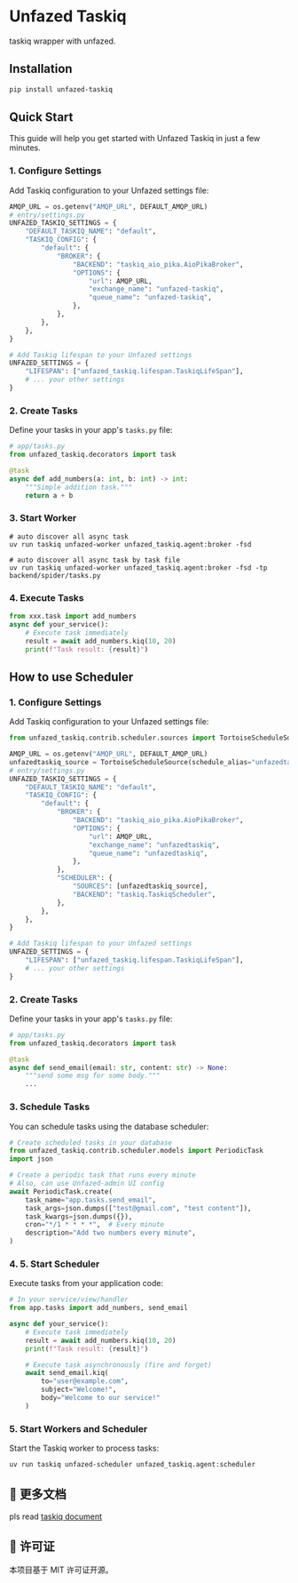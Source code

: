 # Unfazed Taskiq

taskiq wrapper with unfazed.

## Installation

```bash
pip install unfazed-taskiq
```

## Quick Start

This guide will help you get started with Unfazed Taskiq in just a few minutes.

### 1. Configure Settings

Add Taskiq configuration to your Unfazed settings file:

```python
AMQP_URL = os.getenv("AMQP_URL", DEFAULT_AMQP_URL)
# entry/settings.py
UNFAZED_TASKIQ_SETTINGS = {
    "DEFAULT_TASKIQ_NAME": "default",
    "TASKIQ_CONFIG": {
        "default": {
            "BROKER": {
                "BACKEND": "taskiq_aio_pika.AioPikaBroker",
                "OPTIONS": {
                    "url": AMQP_URL,
                    "exchange_name": "unfazed-taskiq",
                    "queue_name": "unfazed-taskiq",
                },
            },
        },
    },
}

# Add Taskiq lifespan to your Unfazed settings
UNFAZED_SETTINGS = {
    "LIFESPAN": ["unfazed_taskiq.lifespan.TaskiqLifeSpan"],
    # ... your other settings
}
```

### 2. Create Tasks

Define your tasks in your app's `tasks.py` file:

```python
# app/tasks.py
from unfazed_taskiq.decorators import task

@task
async def add_numbers(a: int, b: int) -> int:
    """Simple addition task."""
    return a + b
```

### 3. Start Worker

```shell
# auto discover all async task
uv run taskiq unfazed-worker unfazed_taskiq.agent:broker -fsd

# auto discover all async task by task file
uv run taskiq unfazed-worker unfazed_taskiq.agent:broker -fsd -tp backend/spider/tasks.py
```

### 4. Execute Tasks

```python
from xxx.task import add_numbers
async def your_service():
    # Execute task immediately
    result = await add_numbers.kiq(10, 20)
    print(f"Task result: {result}")
```

## How to use Scheduler

### 1. Configure Settings

Add Taskiq configuration to your Unfazed settings file:

```python
from unfazed_taskiq.contrib.scheduler.sources import TortoiseScheduleSource

AMQP_URL = os.getenv("AMQP_URL", DEFAULT_AMQP_URL)
unfazedtaskiq_source = TortoiseScheduleSource(schedule_alias="unfazedtaskiq")
# entry/settings.py
UNFAZED_TASKIQ_SETTINGS = {
    "DEFAULT_TASKIQ_NAME": "default",
    "TASKIQ_CONFIG": {
        "default": {
            "BROKER": {
                "BACKEND": "taskiq_aio_pika.AioPikaBroker",
                "OPTIONS": {
                    "url": AMQP_URL,
                    "exchange_name": "unfazedtaskiq",
                    "queue_name": "unfazedtaskiq",
                },
            },
            "SCHEDULER": {
                "SOURCES": [unfazedtaskiq_source],
                "BACKEND": "taskiq.TaskiqScheduler",
            },
        },
    },
}

# Add Taskiq lifespan to your Unfazed settings
UNFAZED_SETTINGS = {
    "LIFESPAN": ["unfazed_taskiq.lifespan.TaskiqLifeSpan"],
    # ... your other settings
}
```

### 2. Create Tasks

Define your tasks in your app's `tasks.py` file:

```python
# app/tasks.py
from unfazed_taskiq.decorators import task

@task
async def send_email(email: str, content: str) -> None:
    """send some msg for some body."""
    ...

```

### 3. Schedule Tasks

You can schedule tasks using the database scheduler:

```python
# Create scheduled tasks in your database
from unfazed_taskiq.contrib.scheduler.models import PeriodicTask
import json

# Create a periodic task that runs every minute
# Also, can use Unfazed-admin UI config
await PeriodicTask.create(
    task_name="app.tasks.send_email",
    task_args=json.dumps(["test@gmail.com", "test content"]),
    task_kwargs=json.dumps({}),
    cron="*/1 * * * *",  # Every minute
    description="Add two numbers every minute",
)
```

### 4. 5. Start Scheduler

Execute tasks from your application code:

```python
# In your service/view/handler
from app.tasks import add_numbers, send_email

async def your_service():
    # Execute task immediately
    result = await add_numbers.kiq(10, 20)
    print(f"Task result: {result}")

    # Execute task asynchronously (fire and forget)
    await send_email.kiq(
        to="user@example.com",
        subject="Welcome!",
        body="Welcome to our service!"
    )
```

### 5. Start Workers and Scheduler

Start the Taskiq worker to process tasks:

```bash
uv run taskiq unfazed-scheduler unfazed_taskiq.agent:scheduler
```

## 📖 更多文档

pls read [taskiq document](https://taskiq-python.github.io/guide/)

## 📄 许可证

本项目基于 MIT 许可证开源。
